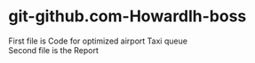 # git-github.com-Howardlh-boss
First file is Code for optimized airport Taxi queue   
Second file is the Report
